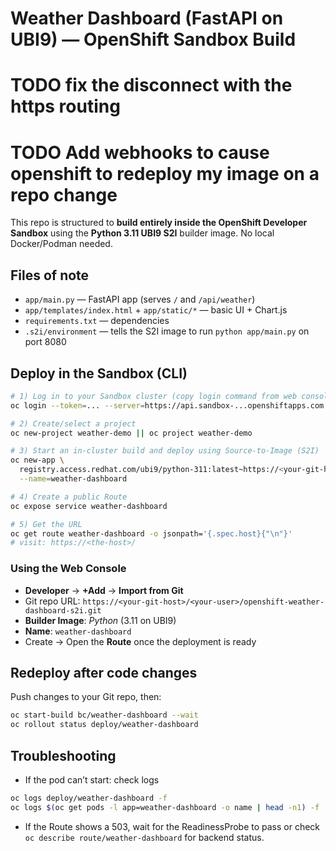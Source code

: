 

# Weather Dashboard (FastAPI on UBI9) — OpenShift Sandbox Build

# TODO   fix the disconnect with the https routing
# TODO   Add webhooks to cause openshift to redeploy my image on a repo change

This repo is structured to **build entirely inside the OpenShift Developer Sandbox** using the **Python 3.11 UBI9 S2I** builder image. No local Docker/Podman 
needed.

## Files of note
- `app/main.py` — FastAPI app (serves `/` and `/api/weather`)
- `app/templates/index.html` + `app/static/*` — basic UI + Chart.js
- `requirements.txt` — dependencies
- `.s2i/environment` — tells the S2I image to run `python app/main.py` on port 8080

## Deploy in the Sandbox (CLI)
```bash
# 1) Log in to your Sandbox cluster (copy login command from web console)
oc login --token=... --server=https://api.sandbox-...openshiftapps.com:6443

# 2) Create/select a project
oc new-project weather-demo || oc project weather-demo

# 3) Start an in-cluster build and deploy using Source-to-Image (S2I)
oc new-app \
  registry.access.redhat.com/ubi9/python-311:latest~https://<your-git-host>/<your-user>/openshift-weather-dashboard-s2i.git \
  --name=weather-dashboard

# 4) Create a public Route
oc expose service weather-dashboard

# 5) Get the URL
oc get route weather-dashboard -o jsonpath='{.spec.host}{"\n"}'
# visit: https://<the-host>/
```

### Using the Web Console
- **Developer** → **+Add** → **Import from Git**  
- Git repo URL: `https://<your-git-host>/<your-user>/openshift-weather-dashboard-s2i.git`  
- **Builder Image**: *Python* (3.11 on UBI9)  
- **Name**: `weather-dashboard`  
- Create → Open the **Route** once the deployment is ready

## Redeploy after code changes
Push changes to your Git repo, then:
```bash
oc start-build bc/weather-dashboard --wait
oc rollout status deploy/weather-dashboard
```

## Troubleshooting
- If the pod can’t start: check logs
```bash
oc logs deploy/weather-dashboard -f
oc logs $(oc get pods -l app=weather-dashboard -o name | head -n1) -f
```
- If the Route shows a 503, wait for the ReadinessProbe to pass or check `oc describe route/weather-dashboard` for backend status.

